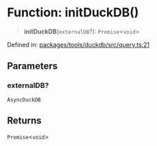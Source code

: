 # Function: initDuckDB()

> **initDuckDB**(`externalDB`?): `Promise`\<`void`\>

Defined in: [packages/tools/duckdb/src/query.ts:21](https://github.com/GeoDaCenter/openassistant/blob/37d127dc7a76d6b5cf9de906c055e4c904e3dfed/packages/tools/duckdb/src/query.ts#L21)

## Parameters

### externalDB?

`AsyncDuckDB`

## Returns

`Promise`\<`void`\>
